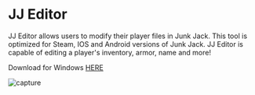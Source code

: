 # JJ Editor

JJ Editor allows users to modify their player files in Junk Jack. This tool is optimized for Steam, IOS and Android versions of Junk Jack. JJ Editor is capable of editing a player's inventory, armor, name and more!

Download for Windows [HERE](https://www.mediafire.com/file/1dddd1n5t7ddt0c/JJ_Editor.rar/file)

![capture](https://user-images.githubusercontent.com/45716048/49687779-ddfde600-fabc-11e8-9fa8-9f3aeb7854fa.PNG)

